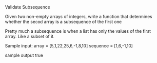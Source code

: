 Validate Subsequence

Given two non-empty arrays of integers, write a function that determines whether the secod array is a subsequence of the first one

Pretty much a subsequence is when a list has only the values of the first array. Like a subset of it.

Sample input:
array = [5,1,22,25,6,-1,8,10]
sequence = [1,6,-1,10]

sample output 
true

